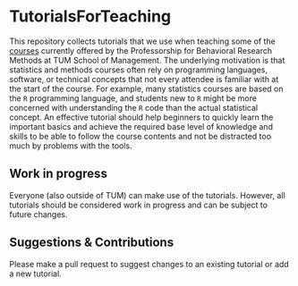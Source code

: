 # TutorialsForTeaching

This repository collects tutorials that we use when teaching some of the [courses](https://www.msl.mgt.tum.de/en/brm/teaching/course-portfolio/) currently offered by the Professorship for Behavioral Research Methods at TUM School of Management.
The underlying motivation is that statistics and methods courses often rely on programming languages, software, or technical concepts that not every attendee is familiar with at the start of the course.
For example, many statistics courses are based on the `R` programming language, and students new to `R` might be more concerned with understanding the `R` code than the actual statistical concept.
An effective tutorial should help beginners to quickly learn the important basics and achieve the required base level of knowledge and skills to be able to follow the course contents and not be distracted too much by problems with the tools.

## Work in progress

Everyone (also outside of TUM) can make use of the tutorials. 
However, all tutorials should be considered work in progress and can be subject to future changes. 

## Suggestions & Contributions

Please make a pull request to suggest changes to an existing tutorial or add a new tutorial. 